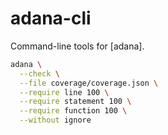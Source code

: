 # adana-cli

Command-line tools for [adana].

```sh
adana \
  --check \
  --file coverage/coverage.json \
  --require line 100 \
  --require statement 100 \
  --require function 100 \
  --without ignore
```
